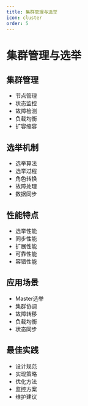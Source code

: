 ```yaml
---
title: 集群管理与选举
icon: cluster
order: 5
---
```


# 集群管理与选举

## 集群管理
- 节点管理
- 状态监控
- 故障检测
- 负载均衡
- 扩容缩容

## 选举机制
- 选举算法
- 选举过程
- 角色转换
- 故障处理
- 数据同步

## 性能特点
- 选举性能
- 同步性能
- 扩展性能
- 可靠性能
- 容错性能

## 应用场景
- Master选举
- 集群协调
- 故障转移
- 负载均衡
- 状态同步

## 最佳实践
- 设计规范
- 实现策略
- 优化方法
- 监控方案
- 维护建议
